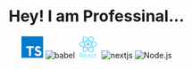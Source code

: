 <h1 align="center"> Hey! I am Professinal...</h1>

<p align="center">
  <img src="https://raw.githubusercontent.com/devicons/devicon/master/icons/typescript/typescript-original.svg" alt="typescript" width="40" height="40"/>  
  <img src="https://www.vectorlogo.zone/logos/babeljs/babeljs-icon.svg" alt="babel" width="40" height="40"/>  
  <img src="https://raw.githubusercontent.com/devicons/devicon/master/icons/react/react-original-wordmark.svg" alt="react" width="40" height="40"/>  
  <img src="https://cdn.worldvectorlogo.com/logos/nextjs-2.svg" alt="nextjs" width="40" height="40"/>   
  <img  src="https://profilinator.rishav.dev/skills-assets/nodejs-original-wordmark.svg" alt="Node.js" height="40" /> 
</p>

